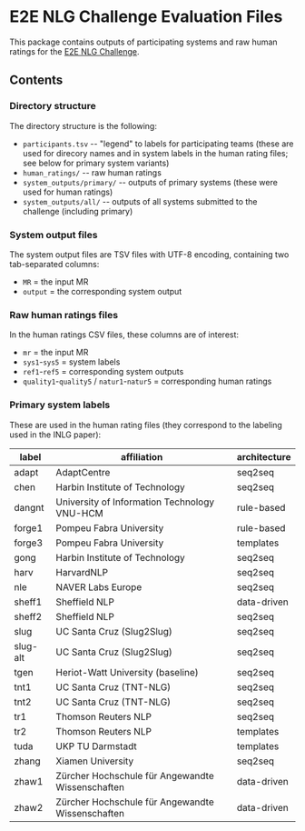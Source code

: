E2E NLG Challenge Evaluation Files
==================================

This package contains outputs of participating systems and raw human ratings for the
[E2E NLG Challenge](http://www.macs.hw.ac.uk/InteractionLab/E2E/).


Contents
--------

### Directory structure

The directory structure is the following:

- `participants.tsv` -- "legend" to labels for participating teams 
    (these are used for direcory names and in system labels in the human
    rating files; see below for primary system variants)
- `human_ratings/` -- raw human ratings
- `system_outputs/primary/` -- outputs of primary systems (these were
    used for human ratings)
- `system_outputs/all/` -- outputs of all systems submitted to the
    challenge (including primary)


### System output files

The system output files are TSV files with UTF-8 encoding, containing two tab-separated columns:
* `MR` = the input MR
* `output` = the corresponding system output


### Raw human ratings files

In the human ratings CSV files, these columns are of interest:
- `mr` = the input MR
- `sys1`-`sys5` = system labels
- `ref1`-`ref5` = corresponding system outputs
- `quality1`-`quality5` / `natur1`-`natur5` = corresponding human ratings


### Primary system labels


These are used in the human rating files (they correspond to the labeling used
in the INLG paper):

| label    | affiliation                                      | architecture |
|----------|--------------------------------------------------|--------------|
| adapt    | AdaptCentre                                      | seq2seq      |
| chen     | Harbin Institute of Technology                   | seq2seq      |
| dangnt   | University of Information Technology VNU-HCM     | rule-based   |
| forge1   | Pompeu Fabra University                          | rule-based   |
| forge3   | Pompeu Fabra University                          | templates    |
| gong     | Harbin Institute of Technology                   | seq2seq      |
| harv     | HarvardNLP                                       | seq2seq      |
| nle      | NAVER Labs Europe                                | seq2seq      |
| sheff1   | Sheffield NLP                                    | data-driven  |
| sheff2   | Sheffield NLP                                    | seq2seq      |
| slug     | UC Santa Cruz (Slug2Slug)                        | seq2seq      |
| slug-alt | UC Santa Cruz (Slug2Slug)                        | seq2seq      |
| tgen     | Heriot-Watt University (baseline)                | seq2seq      |
| tnt1     | UC Santa Cruz (TNT-NLG)                          | seq2seq      |
| tnt2     | UC Santa Cruz (TNT-NLG)                          | seq2seq      |
| tr1      | Thomson Reuters NLP                              | seq2seq      |
| tr2      | Thomson Reuters NLP                              | templates    |
| tuda     | UKP TU Darmstadt                                 | templates    |
| zhang    | Xiamen University                                | seq2seq      |
| zhaw1    | Zürcher Hochschule für Angewandte Wissenschaften | data-driven  |
| zhaw2    | Zürcher Hochschule für Angewandte Wissenschaften | data-driven  |



